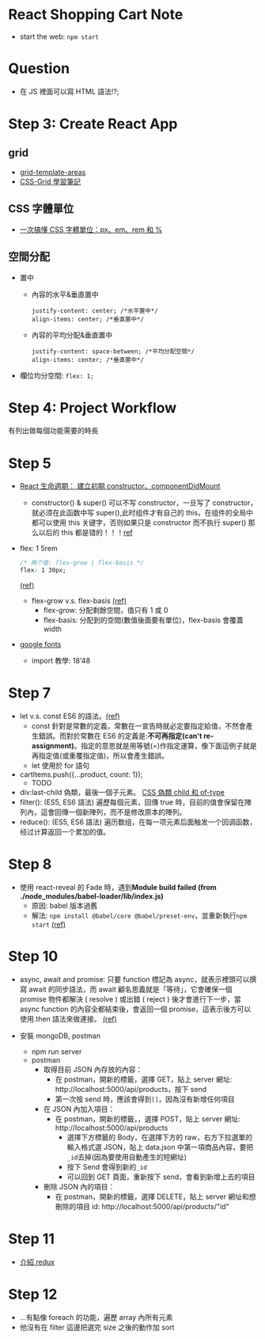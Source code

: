 # React Shopping Cart Note

- start the web: `npm start`

# Question

- 在 JS 裡面可以寫 HTML 語法!?;

# Step 3: Create React App

## grid

- [grid-template-areas](https://developer.mozilla.org/zh-CN/docs/Web/CSS/grid-template-areas)
- [CSS-Grid 學習筆記](https://ithelp.ithome.com.tw/articles/10231044)

## CSS 字體單位

- [一次搞懂 CSS 字體單位：px、em、rem 和 %](https://www.oxxostudio.tw/articles/201809/css-font-size.html)

## 空間分配

- 置中

  - 內容的水平&垂直置中

    ```
    justify-content: center; /*水平置中*/
    align-items: center; /*垂直置中*/
    ```

  - 內容的平均分配&垂直置中
    ```
    justify-content: space-between; /*平均分配空間*/
    align-items: center; /*垂直置中*/
    ```

- 欄位均分空間: `flex: 1;`

# Step 4: Project Workflow

有列出做每個功能需要的時長

# Step 5

- [React 生命週期： 建立初期 constructor、componentDidMount](https://yakimhsu.com/project/project_w21_01_React_life_constructor.html)

  - constructor() & super()
    可以不写 constructor，一旦写了 constructor，就必须在此函数中写 super(),此时组件才有自己的 this，在组件的全局中都可以使用 this 关键字，否则如果只是 constructor 而不执行 super() 那么以后的 this 都是错的！！！[ref](https://www.cnblogs.com/faith3/p/9219446.html)

- flex: 1 5rem
  ```css
  /* 两个值: flex-grow | flex-basis */
  flex: 1 30px;
  ```
  [(ref)](https://developer.mozilla.org/zh-CN/docs/Web/CSS/flex)
  - flex-grow v.s. flex-basis [(ref)](https://ithelp.ithome.com.tw/articles/10208741)
    - flex-grow: 分配剩餘空間，值只有 1 或 0
    - flex-basis: 分配到的空間(數值後面要有單位)，flex-basis 會覆蓋 width
- [google fonts](https://fonts.google.com/?selection.family=Montserrat&sidebar.open=true)
  - import 教學: 18'48

# Step 7

- let v.s. const
  ES6 的語法。[(ref)](https://eyesofkids.gitbooks.io/react-basic-zh-tw/content/day05_es6_let_const/)
  - const 針對是常數的定義，常數在一宣告時就必定要指定給值，不然會產生錯誤。而對於常數在 ES6 的定義是:**不可再指定(can't re-assignment)**。指定的意思就是用等號(=)作指定運算，像下面這例子就是再指定值(或重覆指定值)，所以會產生錯誤。
  - let 使用於 for 語句
- cartItems.push({...product, count: 1});
  - TODO
- div:last-child
  偽類，最後一個子元素。
  [CSS 偽類 child 和 of-type](https://www.oxxostudio.tw/articles/201405/css-selector.html)
- filter(): (ES5, ES6 語法) 遍歷每個元素，回傳 true 時，目前的值會保留在陣列內，這會回傳一個新陣列，而不是修改原本的陣列。
- reduce(): (ES5, ES6 語法) 遍历数组，在每一项元素后面触发一个回调函数，经过计算返回一个累加的值。

# Step 8

- 使用 react-reveal 的 Fade 時，遇到**Module build failed (from ./node_modules/babel-loader/lib/index.js)**
  - 原因: babel 版本過舊
  - 解法: `npm install @babel/core @babel/preset-env`，並重新執行`npm start` [(ref)](https://stackoverflow.com/questions/56098779/how-to-fix-module-build-failed-from-node-modules-babel-loader-lib-index-js)

# Step 10

- async, await and promise:
  只要 function 標記為 async，就表示裡頭可以撰寫 await 的同步語法，而 await 顧名思義就是「等待」，它會確保一個 promise 物件都解決 ( resolve ) 或出錯 ( reject ) 後才會進行下一步，當 async function 的內容全都結束後，會返回一個 promise，這表示後方可以使用.then 語法來做連接。 [(ref)](https://www.oxxostudio.tw/articles/201908/js-async-await.html)

- 安裝 mongoDB, postman
  - npm run server
  - postman
    - 取得目前 JSON 內存放的內容：
      - 在 postman，開新的標籤，選擇 GET，貼上 server 網址: http://localhost:5000/api/products，按下 send
      - 第一次按 send 時，應該會得到`[]`，因為沒有新增任何項目
    - 在 JSON 內加入項目：
      - 在 postman，開新的標籤，，選擇 POST，貼上 server 網址: http://localhost:5000/api/products
        - 選擇下方標籤的 Body，在選擇下方的 raw，右方下拉選單的輸入格式選 JSON，貼上 data.json 中第一項商品內容，要把`_id`去掉(因為要使用自動產生的短網址)
        - 按下 Send 會得到新的`_id`
        - 可以回到 GET 頁面，重新按下 send，會看到新增上去的項目
    - 刪除 JSON 內的項目：
      - 在 postman，開新的標籤，選擇 DELETE，貼上 server 網址和想刪除的項目 id: http://localhost:5000/api/products/"id"

# Step 11

- [介紹 redux](https://chentsulin.github.io/redux/docs/api/applyMiddleware.html)

# Step 12

- ...有點像 foreach 的功能，遍歷 array 內所有元素
- 他沒有在 filter 這邊把選完 size 之後的動作加 sort

